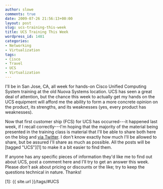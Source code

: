 ```yaml
---
author: slowe
comments: true
date: 2009-07-26 21:56:13+00:00
layout: post
slug: ucs-training-this-week
title: UCS Training This Week
wordpress_id: 1481
categories:
- Networking
- Virtualization
tags:
- Cisco
- Travel
- UCS
- Virtualization
---
```


I'll be in San Jose, CA, all week for hands-on Cisco Unified Computing System training at the old Nuova Systems location. UCS has seen a great deal of attention, but the chance this week to actually get my hands on the UCS equipment will afford me the ability to form a more concrete opinion on the product, its strengths, and its weaknesses (yes, every product has weaknesses).

Now that first customer ship (FCS) for UCS has occurred---it happened last week, if I recall correctly---I'm hoping that the majority of the material being presented in the training class is material that I'll be able to share both here on the blog and [via Twitter](http://twitter.com/scott_lowe). I don't know exactly how much I'll be allowed to share, but be assured I'll share as much as possible. All the posts will be [tagged "UCS"][1] to make it a bit easier to find them.

If anyone has any specific pieces of information they'd like me to find out about UCS, post a comment here and I'll try to get an answer this week. Please _don't_ ask about pricing or discounts or the like; try to keep the questions technical in nature. Thanks!

[1]: {{ site.url }}/tags/#UCS
